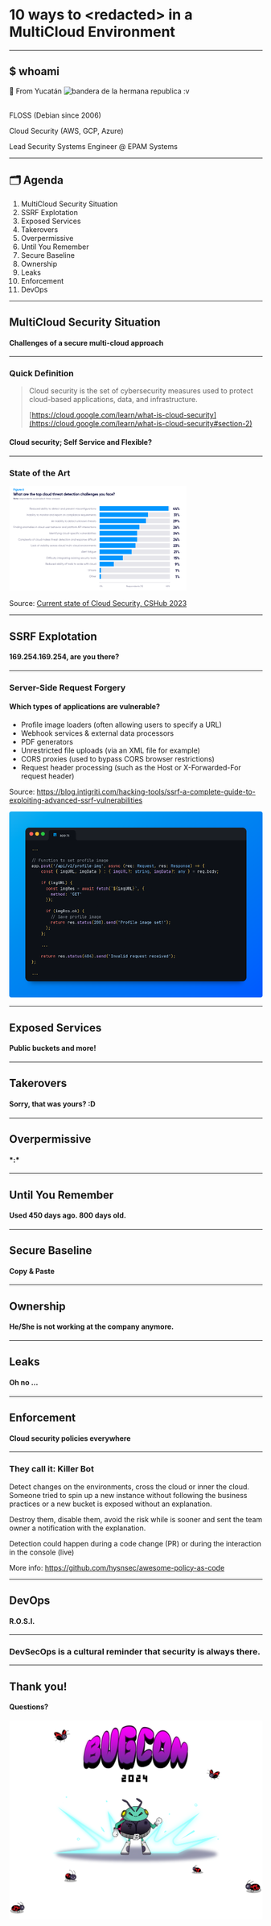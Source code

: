 <!-- .slide: data-background="./_assets/img/bg.png"; data-state="hide-menubar"; -->
# 10 ways to \<redacted\> in a MultiCloud Environment

---
<!-- .slide: data-state="hide-menubar"; -->
## $ whoami

<div> 👋 From Yucatán <img src="./_assets/img/bandera.jpg" alt="bandera de la hermana republica :v" width="3%" height="auto"><BR><img src="./_assets/img/tacos.jpg" alt="" width="15%" height="auto"> <img src="./_assets/img/playa.jpg" alt="" width="15%" height="auto"> <img src="./_assets/img/ceviche.jpg" alt="" width="15%" height="auto"> <img src="./_assets/img/mtb.jpg" alt="" width="11%" height="auto"> <img src="./_assets/img/yucatux.jpg" alt="" width="8%" height="auto"> <img src="./_assets/img/chuburna.jpg" alt="" width="15%" height="auto"></div><!-- .element: class="fragment" -->

FLOSS (Debian since 2006) <!-- .element: class="fragment" -->

Cloud Security (AWS, GCP, Azure)</div><!-- .element: class="fragment" -->

Lead Security Systems Engineer @ EPAM Systems <!-- .element: class="fragment" -->


---
<!-- .slide: data-state="hide-menubar"; -->
## 🗂️ Agenda

01. MultiCloud Security Situation<!-- .element: class="animate__flipInX" -->
02. SSRF Explotation<!-- .element: class="animate__flipInX" -->
03. Exposed Services<!-- .element: class="animate__flipInX" -->
04. Takerovers<!-- .element: class="animate__flipInX" -->
05. Overpermissive<!-- .element: class="animate__flipInX" -->
06. Until You Remember<!-- .element: class="animate__flipInX" -->
07. Secure Baseline<!-- .element: class="animate__flipInX" -->
08. Ownership<!-- .element: class="animate__flipInX" -->
09. Leaks<!-- .element: class="animate__flipInX" -->
10. Enforcement<!-- .element: class="animate__flipInX" -->
11. DevOps<!-- .element: class="animate__flipInX" -->


---
<!-- .slide: data-background="./_assets/img/bg.png"; data-state="hide-menubar"; data-name="Intro"; -->
## MultiCloud Security Situation

#### Challenges of a secure multi-cloud approach


---
### Quick Definition

> Cloud security is the set of cybersecurity measures used to protect cloud-based applications, data, and infrastructure.
>
> [https://cloud.google.com/learn/what-is-cloud-security](https://cloud.google.com/learn/what-is-cloud-security#section-2)

#### Cloud security;  <!-- .element: class="fragment" --> **Self Service**  <!-- .element: class="fragment highlight-blue" --> and **Flexible**?  <!-- .element: class="fragment highlight-blue" -->


---
<!-- .slide: data-background="./_assets/img/rocket-bug.webp"; data-background-size="10%"; data-background-position="5% 15%"; -->
### State of the Art

<img src="./img/current-state.png" width="70%" height="auto">

Source: [Current state of Cloud Security, CSHub 2023](https://www.cshub.com/cloud/reports/the-future-of-cloud-security)
<!-- .element: style="text-align: right;"-->


---
<!-- .slide: data-background="./_assets/img/bg.png"; data-state="hide-menubar"; data-name="SSRF"; -->
## SSRF Explotation

#### 169.254.169.254, are you there?<!-- .element: class="fragment" -->


---
### Server-Side Request Forgery

<div id="left">

#### Which types of applications are vulnerable?

- Profile image loaders (often allowing users to specify a URL)
- Webhook services & external data processors
- PDF generators
- Unrestricted file uploads (via an XML file for example)
- CORS proxies (used to bypass CORS browser restrictions)
- Request header processing (such as the Host or X-Forwarded-For request header)

Source: https://blog.intigriti.com/hacking-tools/ssrf-a-complete-guide-to-exploiting-advanced-ssrf-vulnerabilities

</div>

<div id="right">

![SSRF](./img/ssrf.png)

</div>


---
<!-- .slide: data-background="./_assets/img/bg.png"; data-state="hide-menubar"; data-name="Exposed Services"; -->
## Exposed Services

#### Public buckets and more!<!-- .element: class="fragment" -->


---
<!-- .slide: data-background="./_assets/img/bg.png"; data-state="hide-menubar"; data-name="Takeovers"; -->
## Takerovers

#### Sorry, that was yours? :D<!-- .element: class="fragment" -->


---
<!-- .slide: data-background="./_assets/img/bg.png"; data-state="hide-menubar"; data-name="Overpermissive"; -->
## Overpermissive

#### \*:\*<!-- .element: class="fragment" -->


---
<!-- .slide: data-background="./_assets/img/bg.png"; data-state="hide-menubar"; data-name="Until"; -->
## Until You Remember

#### Used 450 days ago. 800 days old.<!-- .element: class="fragment" -->


---
<!-- .slide: data-background="./_assets/img/bg.png"; data-state="hide-menubar"; data-name="Secure Baseline"; -->
## Secure Baseline

#### Copy & Paste<!-- .element: class="fragment" -->


---
<!-- .slide: data-background="./_assets/img/bg.png"; data-state="hide-menubar"; data-name="Ownership"; -->
## Ownership

#### He/She is not working at the company anymore.<!-- .element: class="fragment" -->


---
<!-- .slide: data-background="./_assets/img/bg.png"; data-state="hide-menubar"; data-name="Leaks"; -->
## Leaks

#### Oh no ...<!-- .element: class="fragment" -->


---
<!-- .slide: data-background="./_assets/img/bg.png"; data-state="hide-menubar"; data-name="Enforcement"; -->
## Enforcement

#### Cloud security policies everywhere<!-- .element: class="fragment" -->


---
### They call it: Killer Bot

Detect changes on the environments, cross the cloud or inner the cloud. Someone tried to spin up a new instance without following the business practices or a new bucket is exposed without an explanation.

Destroy them, disable them, avoid the risk while is sooner and sent the team owner a notification with the explanation.

Detection could happen during a code change (PR) or during the interaction in the console (live)

More info: https://github.com/hysnsec/awesome-policy-as-code


---
<!-- .slide: data-background="./_assets/img/bg.png"; data-state="hide-menubar"; data-name="DevOps"; -->
## DevOps

#### R.O.S.I.<!-- .element: class="fragment" -->


---
### DevSecOps is a cultural reminder that security is always there.


---
<!-- .slide: data-state="hide-menubar"; -->
## Thank you!
#### Questions?

![#deadbeef](./img/end.png)<!-- .element style="border: 0; background: None; box-shadow: None" width="72%" -->
